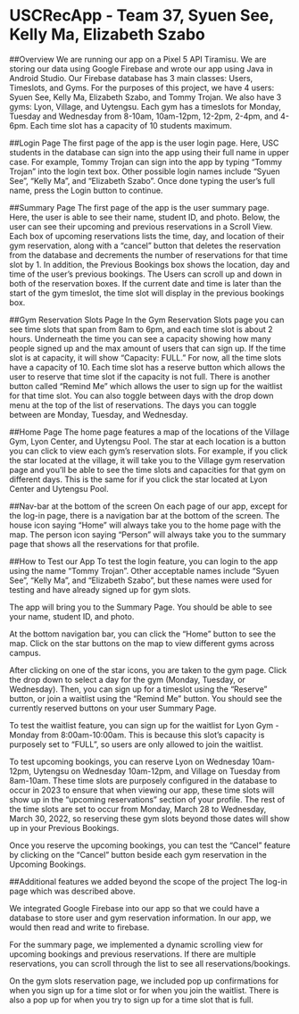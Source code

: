 # USCRecApp - Team 37, Syuen See, Kelly Ma, Elizabeth Szabo

##Overview
We are running our app on a Pixel 5 API Tiramisu. We are storing our data using Google Firebase and wrote our app using Java in Android Studio. Our Firebase database has 3 main classes: Users, Timeslots, and Gyms. For the purposes of this project, we have 4 users: Syuen See, Kelly Ma, Elizabeth Szabo, and Tommy Trojan. We also have 3 gyms: Lyon, Village, and Uytengsu. Each gym has a timeslots for Monday, Tuesday and Wednesday from 8-10am, 10am-12pm, 12-2pm, 2-4pm, and 4-6pm. Each time slot has a capacity of 10 students maximum. 

##Login Page
The first page of the app is the user login page. Here, USC students in the database can sign into the app using their full name in upper case. For example, Tommy Trojan can sign into the app by typing “Tommy Trojan” into the login text box. Other possible login names include “Syuen See”, “Kelly Ma”, and “Elizabeth Szabo”. Once done typing the user’s full name, press the Login button to continue.

##Summary Page
The first page of the app is the user summary page. Here, the user is able to see their name, student ID, and photo. Below, the user can see their upcoming and previous reservations in a Scroll View. Each box of upcoming reservations lists the time, day, and location of their gym reservation, along with a “cancel” button that deletes the reservation from the database and decrements the number of reservations for that time slot by 1. In addition, the Previous Bookings box shows the location, day and time of the user’s previous bookings. The Users can scroll up and down in both of the reservation boxes. If the current date and time is later than the start of the gym timeslot, the time slot will display in the previous bookings box.

##Gym Reservation Slots Page
In the Gym Reservation Slots page you can see time slots that span from 8am to 6pm, and each time slot is about 2 hours. Underneath the time you can see a capacity showing how many people signed up and the max amount of users that can sign up. If the time slot is at capacity, it will show “Capacity: FULL.” For now, all the time slots have a capacity of 10. Each time slot has a reserve button which allows the user to reserve that time slot if the capacity is not full. There is another button called “Remind Me” which allows the user to sign up for the waitlist for that time slot. You can also toggle between days with the drop down menu at the top of the list of reservations. The days you can toggle between are Monday, Tuesday, and Wednesday. 

##Home Page
The home page features a map of the locations of the Village Gym, Lyon Center, and Uytengsu Pool. The star at each location is a button you can click to view each gym’s reservation slots. For example, if you click the star located at the village, it will take you to the Village gym reservation page and you’ll be able to see the time slots and capacities for that gym on different days. This is the same for if you click the star located at Lyon Center and Uytengsu Pool.

##Nav-bar at the bottom of the screen
On each page of our app, except for the log-in page, there is a navigation bar at the bottom of the screen. The house icon saying “Home” will always take you to the home page with the map. The person icon saying “Person” will always take you to the summary page that shows all the reservations for that profile.

##How to Test our App
To test the login feature, you can login to the app using the name “Tommy Trojan”. Other acceptable names include “Syuen See”, “Kelly Ma”, and “Elizabeth Szabo”, but these names were used for testing and have already signed up for gym slots. 

The app will bring you to the Summary Page. You should be able to see your name, student ID, and photo. 

At the bottom navigation bar, you can click the “Home” button to see the map. Click on the star buttons on the map to view different gyms across campus. 

After clicking on one of the star icons, you are taken to the gym page. Click the drop down to select a day for the gym (Monday, Tuesday, or Wednesday). Then, you can sign up for a timeslot using the “Reserve” button, or join a waitlist using the “Remind Me” button. You should see the currently reserved buttons on your user Summary Page.

To test the waitlist feature, you can sign up for the waitlist for Lyon Gym - Monday from 8:00am-10:00am. This is because this slot’s capacity is purposely set to “FULL”, so users are only allowed to join the waitlist. 

To test upcoming bookings, you can reserve Lyon on Wednesday 10am-12pm, Uytengsu on Wednesday 10am-12pm, and Village on Tuesday from 8am-10am. These time slots are purposely configured in the database to occur in 2023 to ensure that when viewing our app, these time slots will show up in the “upcoming reservations” section of your profile. The rest of the time slots are set to occur from Monday, March 28 to Wednesday, March 30, 2022, so reserving these gym slots beyond those dates will show up in your Previous Bookings.

Once you reserve the upcoming bookings, you can test the “Cancel” feature by clicking on the “Cancel” button beside each gym reservation in the Upcoming Bookings.

##Additional features we added beyond the scope of the project
The log-in page which was described above.

We integrated Google Firebase into our app so that we could have a database to store user and gym reservation information. In our app, we would then read and write to firebase.

For the summary page, we implemented a dynamic scrolling view for upcoming bookings and previous reservations. If there are multiple reservations, you can scroll through the list to see all reservations/bookings.

On the gym slots reservation page, we included pop up confirmations for when you sign up for a time slot or for when you join the waitlist. There is also a pop up for when you try to sign up for a time slot that is full.


